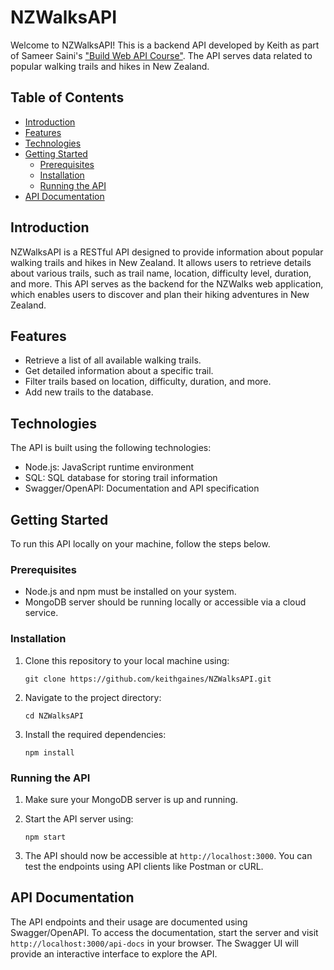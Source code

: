 # NZWalksAPI

Welcome to NZWalksAPI! This is a backend API developed by Keith as part of Sameer Saini's <a href="https://www.udemy.com/share/106wyO3@4IAJ1kj6CT2dmoWnhVY22XJe3LmTGBrQge2LB-GT4bkKHasv8q7jgeWMMds3DptZxQ==/">"Build Web API Course"</a>. The API serves data related to popular walking trails and hikes in New Zealand.

## Table of Contents
- [Introduction](#introduction)
- [Features](#features)
- [Technologies](#technologies)
- [Getting Started](#getting-started)
  - [Prerequisites](#prerequisites)
  - [Installation](#installation)
  - [Running the API](#running-the-api)
- [API Documentation](#api-documentation)


## Introduction
NZWalksAPI is a RESTful API designed to provide information about popular walking trails and hikes in New Zealand. It allows users to retrieve details about various trails, such as trail name, location, difficulty level, duration, and more. This API serves as the backend for the NZWalks web application, which enables users to discover and plan their hiking adventures in New Zealand.

## Features
- Retrieve a list of all available walking trails.
- Get detailed information about a specific trail.
- Filter trails based on location, difficulty, duration, and more.
- Add new trails to the database.

## Technologies
The API is built using the following technologies:
- Node.js: JavaScript runtime environment
- SQL: SQL database for storing trail information
- Swagger/OpenAPI: Documentation and API specification

## Getting Started
To run this API locally on your machine, follow the steps below.

### Prerequisites
- Node.js and npm must be installed on your system.
- MongoDB server should be running locally or accessible via a cloud service.

### Installation
1. Clone this repository to your local machine using:
   ```
   git clone https://github.com/keithgaines/NZWalksAPI.git
   ```

2. Navigate to the project directory:
   ```
   cd NZWalksAPI
   ```

3. Install the required dependencies:
   ```
   npm install
   ```

### Running the API
1. Make sure your MongoDB server is up and running.

2. Start the API server using:
   ```
   npm start
   ```

3. The API should now be accessible at `http://localhost:3000`. You can test the endpoints using API clients like Postman or cURL.

## API Documentation
The API endpoints and their usage are documented using Swagger/OpenAPI. To access the documentation, start the server and visit `http://localhost:3000/api-docs` in your browser. The Swagger UI will provide an interactive interface to explore the API.
